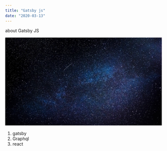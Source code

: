 ```yaml
---
title: "Gatsby js"
date: "2020-03-13"
---
```


about Gatsby JS

![star](../images/stars-1246590_1920.jpg)

1. gatsby
2. Graphql
3. react
